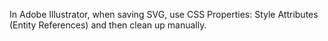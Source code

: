 In Adobe Illustrator, when saving SVG, use CSS Properties: Style Attributes (Entity References) and then clean up manually.